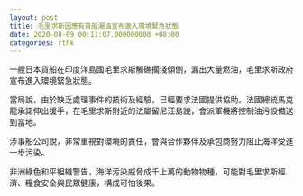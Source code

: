 ```yaml
---
layout: post
title: 毛里求斯因應有貨船漏油宣布進入環境緊急狀態
date: 2020-08-09 00:11:07.000000000 +08:00
categories: rthk
---
```


一艘日本貨船在印度洋島國毛里求斯觸礁擱淺傾側，漏出大量燃油，毛里求斯政府宣布進入環境緊急狀態。

當局說，由於缺乏處理事件的技術及經驗，已經要求法國提供協助。法國總統馬克龍承諾伸出援手，在毛里求斯附近的法屬留尼汪島說，會派軍機將控制油污設備送到當地。

涉事船公司說，非常重視對環境的責任，會與合作夥伴及承包商努力阻止海洋受進一步污染。

非洲綠色和平組織警告，海洋污染威脅成千上萬的動物物種，可能對毛里求斯經濟、糧食安全與民眾健康，構成可怕後果。
